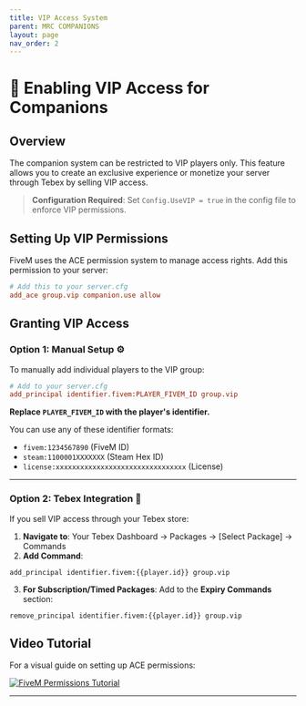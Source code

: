```yaml
---
title: VIP Access System
parent: MRC COMPANIONS
layout: page
nav_order: 2
---
```


# 🌟 Enabling VIP Access for Companions

## Overview

The companion system can be restricted to VIP players only. This feature allows you to create an exclusive experience or monetize your server through Tebex by selling VIP access.

> **Configuration Required**: Set `Config.UseVIP = true` in the config file to enforce VIP permissions.

## Setting Up VIP Permissions

FiveM uses the ACE permission system to manage access rights. Add this permission to your server:

```cfg
# Add this to your server.cfg
add_ace group.vip companion.use allow
```

## Granting VIP Access

### Option 1: Manual Setup ⚙️

To manually add individual players to the VIP group:

```cfg
# Add to your server.cfg
add_principal identifier.fivem:PLAYER_FIVEM_ID group.vip
```

**Replace `PLAYER_FIVEM_ID` with the player's identifier.**

You can use any of these identifier formats:
- `fivem:1234567890` (FiveM ID)
- `steam:1100001XXXXXXX` (Steam Hex ID)
- `license:xxxxxxxxxxxxxxxxxxxxxxxxxxxxxxxx` (License)

---

### Option 2: Tebex Integration 🛒

If you sell VIP access through your Tebex store:

1. **Navigate to**: Your Tebex Dashboard → Packages → [Select Package] → Commands
2. **Add Command**:

```plaintext
add_principal identifier.fivem:{{player.id}} group.vip
```

3. **For Subscription/Timed Packages**:
   Add to the **Expiry Commands** section:

```plaintext
remove_principal identifier.fivem:{{player.id}} group.vip
```

## Video Tutorial

For a visual guide on setting up ACE permissions:

[![FiveM Permissions Tutorial](https://img.shields.io/badge/YouTube-FF0000?style=for-the-badge&logo=youtube&logoColor=white)](https://www.youtube.com/watch?v=WsvBbt62-qs)

---